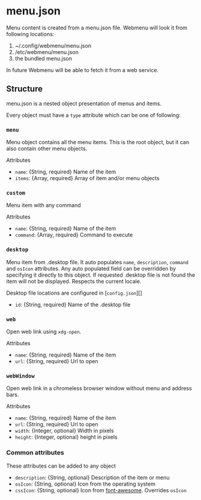 
# menu.json

Menu content is created from a menu.json file. Webmenu will look it from
following locations:

  1. ~/.config/webmenu/menu.json
  2. /etc/webmenu/menu.json
  3. the bundled menu.json

In future Webmenu will be able to fetch it from a web service.

## Structure

menu.json is a nested object presentation of menus and items.

Every object must have a `type` attribute which can be one of following:


### `menu`

Menu object contains all the menu items. This is the root object, but it can
also contain other menu objects.

Attributes

  - `name`: {String, required} Name of the item
  - `items`: {Array, required} Array of item and/or menu objects

### `custom`

Menu item with any command

Attributes

  - `name`: {String, required} Name of the item
  - `command`: {Array, required} Command to execute

### `desktop`

Menu item from .desktop file. It auto populates `name`, `description`,
`command` and `osIcon` attributes. Any auto populated field can be overridden
by specifying it directly to this object. If requested .desktop file is not
found the item will not be displayed. Respects the current locale.

Desktop file locations are configured in [`config.json`][]

  - `id`: {String, required} Name of the .desktop file


### `web`

Open web link using `xdg-open`.

Attributes

  - `name`: {String, required} Name of the item
  - `url`: {String, required} Url to open

### `webWindow`

Open web link in a chromeless browser window without menu and address bars.

Attributes

  - `name`: {String, required} Name of the item
  - `url`: {String, required} Url to open
  - `width`: {Integer, optional} Width in pixels
  - `height`: {Integer, optional} height in pixels


### Common attributes

These attributes can be added to any object

  - `description`: {String, optional} Description of the item or menu
  - `osIcon`: {String, optional} Icon from the operating system
  - `cssIcon`: {String, optional} Icon from [font-awesome][]. Overrides
    `osIcon`


[config.json]: http://todo
[font-awesome]: http://fortawesome.github.com/Font-Awesome/

